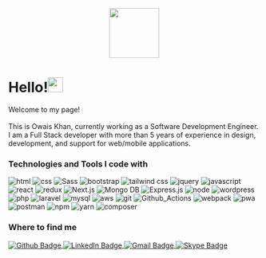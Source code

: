 <div id="header" align="center">
  <img src="https://media.giphy.com/media/M9gbBd9nbDrOTu1Mqx/giphy.gif" width="100"/>
</div>
<h1>Hello!<img src="https://emojis.slackmojis.com/emojis/images/1531849430/4246/blob-sunglasses.gif?1531849430" width="30"/></h1>

<p>Welcome to my page! </br> </br> This is Owais Khan, currently working as a Software Development Engineer. I am a Full Stack developer with more than 5 years of experience in design, development, and support for web/mobile applications.</p>

<h3>Technologies and Tools I code with</h3>


<div id="badges">


<img src="https://img.shields.io/badge/-HTML5-E34F26?style=for-the-badge&logo=html5&logoColor=white" alt="html">
<img src="https://img.shields.io/badge/-CSS3-1572B6?style=for-the-badge&logo=css3" alt="css">
<img src="https://img.shields.io/badge/-Sass-CC6699?style=for-the-badge&logo=sass&logoColor=white" alt="Sass">
<img src="https://img.shields.io/badge/-Bootstrap-563D7C?style=for-the-badge&logo=bootstrap" alt="bootstrap">
<img src="https://img.shields.io/badge/-Tailwind-222?style=for-the-badge&logo=tailwindcss" alt="tailwind css">
<img src="https://img.shields.io/badge/jQuery-0769AD?style=for-the-badge&logo=jquery&logoColor=white" alt="jquery">
<img src="https://img.shields.io/badge/-JavaScript-black?style=for-the-badge&logo=javascript" alt="javascript">
<img src="https://img.shields.io/badge/-React-black?style=for-the-badge&logo=react" alt="react">
<img src="https://img.shields.io/badge/-Redux-764ABC?style=for-the-badge&logo=redux" alt="redux">
<img src="https://img.shields.io/badge/-Nextjs-556070?style=for-the-badge&logo=Next.js&logoColor=white" alt="Next.js">
<img src="https://img.shields.io/badge/-Mongo%20db-black?style=for-the-badge&logo=mongodb" alt="Mongo DB">
<img src="https://img.shields.io/badge/-Express-black?style=for-the-badge&logo=express" alt="Express.js">
<img src="https://img.shields.io/badge/-Nodejs-black?style=for-the-badge&logo=Node.js" alt="node">
<img src="https://img.shields.io/badge/-Wordpress-00749c?style=for-the-badge&logo=wordpress&logoColor=white" alt="wordpress">
<img src="https://img.shields.io/badge/-Php-black?style=for-the-badge&logo=Php" alt="php">
<img src="https://img.shields.io/badge/-Laravel-E34F26?style=for-the-badge&logo=laravel&logoColor=white" alt="laravel">
<img src="https://img.shields.io/badge/-MySQL-black?style=for-the-badge&logo=mysql" alt="mysql">
<img src="https://img.shields.io/badge/Amazon%20AWS-232F3E?style=for-the-badge&logo=amazon-aws" alt="aws">
<img src="https://img.shields.io/badge/-Git-black?style=for-the-badge&logo=git" alt="git">
<img src="https://img.shields.io/badge/-Github_Actions-2088FF?style=for-the-badge&logo=github-actions&logoColor=white" alt="Github_Actions">
<img src="https://img.shields.io/badge/Webpack-8DD6F9?style=for-the-badge&logo=webpack&logoColor=white" alt="webpack">
<img src="https://img.shields.io/badge/Progressive_Web_App-4285F4?style=for-the-badge&logo=googlechrome&logoColor=white" alt="pwa">
<img src="https://img.shields.io/badge/-postman-f15d27?style=for-the-badge&logo=postman&logoColor=white" alt="postman">
<img alt="npm" src="https://img.shields.io/badge/-NPM-CB3837?style=for-the-badge&logo=npm&logoColor=white" />
<img alt="yarn" src="https://img.shields.io/badge/-Yarn-2188b6?style=for-the-badge&logo=yarn&logoColor=white" />
<img alt="composer" src="https://img.shields.io/badge/-PHP_Composer-000?style=for-the-badge&logo=composer" />
</div>  
<h3>Where to find me</h3>
    <a href="https://github.com/owais6153"  align="center">
      <img  align="center" src="https://img.shields.io/badge/GitHub-%2312100E?style=for-the-badge&logo=Github&logoColor=white" alt="Github Badge"/>
    </a>
    <a href="https://www.linkedin.com/in/owais6153/"  align="center">
      <img align="center" src="https://img.shields.io/badge/LinkedIn-blue?style=for-the-badge&logo=linkedin&logoColor=white" alt="LinkedIn Badge"/>
    </a>
      <a href="mailto:owais6153@gmail.com"  align="center">
      <img  align="center" src="https://img.shields.io/badge/Email-red?style=for-the-badge&logo=gmail&logoColor=white" alt="Gmail Badge"/>
    </a>
    <a href="https://join.skype.com/invite/v1ooCh7XlUdU"  align="center">
      <img  align="center" src="https://img.shields.io/badge/-Skype-00aff0?style=for-the-badge&logo=skype&logoColor=white" alt="Skype Badge"/>
    </a>
